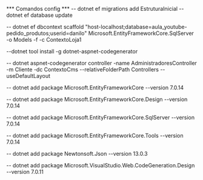 *** Comandos config ***
-- dotnet ef migrations add EstruturaInicial
-- dotnet ef database update

-- dotnet ef dbcontext scaffold "host-localhost;database=aula_youtube-pedido_produtos;userid=danilo"
Microsoft.EntityFrameworkCore.SqlServer -o Models -f -c ContextoLoja1

--dotnet tool install -g dotnet-aspnet-codegenerator

-- dotnet aspnet-codegenerator controller -name AdministradoresController -m Cliente -dc ContextoCms --relativeFolderPath Controllers --useDefaultLayout

-- dotnet add package Microsoft.EntityFrameworkCore --version 7.0.14

-- dotnet add package Microsoft.EntityFrameworkCore.Design --version 7.0.14

-- dotnet add package Microsoft.EntityFrameworkCore.SqlServer --version 7.0.14

-- dotnet add package Microsoft.EntityFrameworkCore.Tools --version 7.0.14

-- dotnet add package Newtonsoft.Json --version 13.0.3

-- dotnet add package Microsoft.VisualStudio.Web.CodeGeneration.Design --version 7.0.11